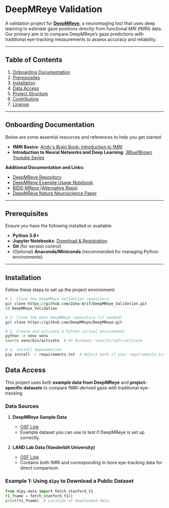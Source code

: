 # DeepMReye Validation

A validation project for **[DeepMReye](https://github.com/DeepMReye/DeepMReye)**, a neuroimaging tool that uses deep learning to estimate gaze positions directly from functional MRI (fMRI) data. Our primary aim is to compare DeepMReye’s gaze predictions with traditional eye-tracking measurements to assess accuracy and reliability.

---

## Table of Contents
1. [Onboarding Documentation](#onboarding-documentation)  
2. [Prerequisites](#prerequisites)  
3. [Installation](#installation)  
4. [Data Access](#data-access)  
5. [Project Structure](#project-structure)  
6. [Contributing](#contributing)  
7. [License](#license)  

---

## Onboarding Documentation

Below are some essential resources and references to help you get started:

- **fMRI Basics**: [Andy's Brain Book: Introduction to fMRI](https://andysbrainbook.readthedocs.io/en/latest/fMRI_Short_Course/fMRI_Intro.html)  
- **Introduction to Neural Networks and Deep Learning**: [3Blue1Brown Youtube Series](https://www.youtube.com/watch?v=aircAruvnKk&list=PLZHQObOWTQDNU6R1_67000Dx_ZCJB-3pi) 

**Additional Documentation and Links:**
- [DeepMReye Repository](https://github.com/DeepMReye/DeepMReye)  
- [DeepMReye Example Usage Notebook](https://github.com/DeepMReye/DeepMReye/blob/main/notebooks/deepmreye_example_usage.ipynb)  
- [BIDS-MReye (Alternative Repo)](https://github.com/cpp-lln-lab/bidsMReye)  
- [DeepMReye Nature Neuroscience Paper](https://www.nature.com/articles/s41593-021-00947-w)  

---

## Prerequisites

Ensure you have the following installed or available:

- **Python 3.8+**  
- **Jupyter Notebooks**: [Download & Registration](https://jupyter.org/install)  
- **Git** (for version control)  
- (Optional) **Anaconda/Miniconda** (recommended for managing Python environments)

---

## Installation

Follow these steps to set up the project environment:

```bash
# 1. Clone the DeepMReye Validation repository
git clone https://github.com/Zoha-Arif/DeepMReye_Validation.git
cd DeepMReye_Validation

# 2. Clone the main DeepMReye repository (if needed)
git clone https://github.com/DeepMReye/DeepMReye.git

# 3. Create and activate a Python virtual environment
python -m venv venv
source venv/bin/activate  # On Windows: venv\Scripts\activate

# 4. Install dependencies
pip install -r requirements.txt  # Adjust path if your requirements.txt is located elsewhere
```
## Data Access

This project uses both **example data from DeepMReye** and **project-specific datasets** to compare fMRI-derived gaze with traditional eye-tracking.

### Data Sources

1. **DeepMReye Sample Data**  
   - [OSF Link](https://osf.io/mrhk9/)  
   - Example dataset you can use to test if DeepMReye is set up correctly.

2. **LAND Lab Data (Vanderbilt University)**  
   - [OSF Link](https://osf.io/suak8/)  
   - Contains both fMRI and corresponding in-bore eye-tracking data for direct comparison.

### Example 1: Using `dipy` to Download a Public Dataset
```python
from dipy.data import fetch_stanford_t1
t1_fname = fetch_stanford_t1()
print(t1_fname)  # Location of downloaded data
